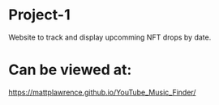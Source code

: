 # Project-1
Website to track and display upcomming NFT drops by date.


# Can be viewed at:
https://mattplawrence.github.io/YouTube_Music_Finder/